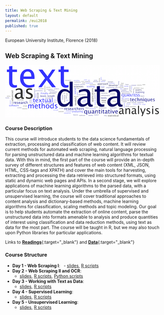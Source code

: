 ```yaml
---
title: Web Scraping & Text Mining
layout: default
permalink: /eui2018
published: true
---
```


European University Institute, Florence (2018)

## Web Scraping & Text Mining 

![text](text.png)

### Course Description

This course will introduce students to the data science fundamentals of extraction, processing and classification of web content. It will review current methods for automated web scraping, natural language processing for parsing unstructured data and machine learning algorithms for textual data. With this in mind, the first part of the course will provide an in-depth survey of different structures and features of web content (XML, JSON, HTML, CSS-tags and XPATH) and cover the main tools for harvesting, extracting and processing the data retrieved into structured formats, using static and dynamic web pages and APIs. In a second stage, we will explore applications of machine learning algorithms to the parsed data, with a particular focus on text analysis. Under the umbrella of supervised and unsupervised learning, the course will cover traditional approaches to content analysis and dictionary-based methods, machine learning algorithms for classification, scaling methods and topic modeling. Our goal is to help students automate the extraction of online content, parse the unstructured data into formats amenable to analysis and produce quantities of interest using classification and data reduction methods, using text as data for the most part. The course will be taught in R, but we may also touch upon Python libraries for particular applications.

Links to [**Readings**](pauloserodio.com/readings.zip){:target="_blank"} and [**Data**](pauloserodio.com/readings.zip){:target="_blank"}

### Course Structure

  - **Day 1 - Web Scraping I**: 
    - [slides](pauloserodio.com/readings.zip), [R scripts](pauloserodio.com/readings.zip)
  - **Day 2 - Web Scraping II and OCR**: 
    - [slides](pauloserodio.com/readings.zip), [R scripts](pauloserodio.com/readings.zip), [Python scripts](pauloserodio.com/readings.zip)
  - **Day 3 - Working with Text as Data**: 
    - [slides](pauloserodio.com/readings.zip), [R scripts](pauloserodio.com/readings.zip)
  - **Day 4 - Supervised Learning**: 
    - [slides](pauloserodio.com/readings.zip), [R scripts](pauloserodio.com/readings.zip)
  - **Day 5 - Unsupervised Learning**: 
    - [slides](pauloserodio.com/readings.zip), [R scripts](pauloserodio.com/readings.zip)




